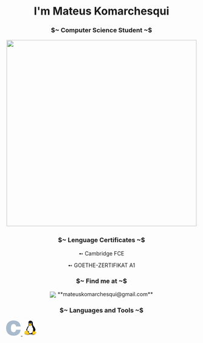 <h1 align="center">I'm Mateus Komarchesqui</h1>
<h3 align="center">$~ Computer Science Student ~$</h3>

<p align="center">
  <img width="500" height="490" src="https://64.media.tumblr.com/c8771963d5c44402c541fa083386e8bc/tumblr_or7f5r6zei1tlmx1vo1_250.gif">
</p>


<h3 align="center">$~ Lenguage Certificates ~$</h3>

<p align="center">
➻ Cambridge FCE
</p>
<p align="center">
➻ GOETHE-ZERTIFIKAT A1  
</p>

<h3 align="center">$~ Find me at ~$</h3>

<p align="center">
<a href="https://github.com/MateusKomarchesqui" target="blank"><img align="center" src="https://cdn.worldvectorlogo.com/logos/official-gmail-icon-2020-.svg" alt=" " height="30" width="40" /></a>
**mateuskomarchesqui@gmail.com**
</p>

<h3 align="center">$~ Languages and Tools ~$</h3>
<p align="left"> <a href="https://www.cprogramming.com/" target="_blank"> <img src="https://raw.githubusercontent.com/devicons/devicon/master/icons/c/c-original.svg" alt="c" width="40" height="40"/> </a> <a href="https://www.linux.org/" target="_blank"> <img src="https://raw.githubusercontent.com/devicons/devicon/master/icons/linux/linux-original.svg" alt="linux" width="40" height="40"/> </a> </p>
